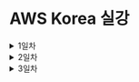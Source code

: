 # AWS Korea 실강

<details><summary>1일차</summary>

<div markdown="1">

## AWS 사용 이점은?

엔터프라이즈급 기업에서 온 프레미스로 서버를 추가 구축하면 수개월이 걸린다.

이 과정을 분 단위로 단축시킬 수 있다.

이후 추가 구축한 리소스가 필요하지 않을 때의 처리도 용이하다.

보안을 외주로 맡길 수 있다.

## AWS Global Infra는 어떻게 이루어져 있나

가용 영역은 데이터 센터의 묶음 최소 3개의 데이터 센터

리전은 가용 영역의 묶음 가용 영역은 a~d 까지 존재할 수 있음

리전 내의 데이터 센터는 내결함성을 갖추고 있으며 서로 거리를 두고 프라이빗 링크로 연결되어 있다.

이유는 고가용성을 달성하기 위해서 자연재해, 정치적 문제 등에 의해 전체 리전이 사용불가 상태가 되는 것을 방지

**_ 상파울루 리전의 경우 자체 발전기 사용해서 데이터센터를 유지한다. 전력 비용 측면에서도 AWS 사용이 이점이 있다. _**

## Local Zone & 엣지 로케이션

리전으로부터 너무 먼 경우 리전과 고속 케이블로 연결된 별도의 센터인 로컬존에 연결할 수 있다.

짧은 지연 시간을 얻지만 모든 서비스를 사용할 수는 없다.

엣지 로케이션 각 주요 도시에서 운영되며 Route 53, CloudFront 같은 서비스를 지원

CDN을 가능케한다.

엣지 로케이션에 캐시 데이터를 저장해서 더 빠르게 접근할 수 있도록 한다.

Local Zone은 EC2, RDS 등 리소스를 더 빠르게 접근하기 위해 사용

엣지 로케이션은 데이터 캐싱, 더 빠른 콘텐츠

Well Architected Framework에서 구축한 아키텍처를 자가점검할 수 있다.

AWS는 REST API를 통해 사용자에게 AWS 콘솔, AWS CLI, AWS SDK를 통한 리소스 생성, 관리를 가능하게 한다.

API 기반의 퍼블릭 클라우드

3개의 가용 영역에 복사되어서 올라간다 s3에 이미지 올리면

`aws s3 mb [버킷명]`

`aws s3 cp [From path] [To Path]`

`aws s3 ls` - 버킷 들의 리스트

`aws s3 ls [버킷명]` - 버킷 내 파일들의 리스트

## 계정 보안

- 인가된 사용자만 접근할 수 있도록 계정을 생성하고 권한을 부여

- API 요청이 들어오면 인증 -> 인가를 거친다. 그 후 리소스에 대한 요청을 처리하고 응답을 보낸다.

- 인증은 ID/PASSWD, 인가는 권한의 확인으로 두 과정 모두 IAM이 수행한다.

- root 계정 미사용은 AWS측 모범 사례가 맞음

- 정책은 권한을 담은 JSON 형식의 스크립트

- 그 정책을 사용자에게 적용

- 혹은 사용자 그룹에 적용한 후 그룹에 사람을 추가해서 적용되도록 하는 것이 조금 더 나은 선택

- 한 사용자가 여러 그룹에 속해서 많은 권한을 가질 수도 있다.

- 역할(Role)은 정책이 부여된 리소스로 사용 가능한 사용자를 기록해두고 Role이 적용된 사용자는 그 Role의 정책을 가진다.

- 그 후 Role과의 연결을 해제하면 본래 부여받은 정책을 다시 적용받는다.

- 역할을 수임한다. assuming a role

- 보안의 주체는 어떤 작업을 수행할 수 있는 모든 대상

- 서비스가 서비스에 명령을 내릴 경우 EC2에서 S3에 AWS CLI로 접근하는 경우 EC2가 S3에 명령을 내리는 것이므로 EC2는 보안의 주체

- 그 외 계정 등

- AWS ACCESS KEY , AWS SECRET ACCESS KEY - ACCESS KEY는 Public 키 처럼 공개되어도 괜찮다. 복호화 키이자 Private Key 역할을 하는 키는 SECRET ACCESS KEY

- KEY는 aws cli 디렉토리 내 credentials_allowed에 평문으로 저장되어 있기 때문에 노트북 분실 시 Deactivate 해야 한다.

- 정책은 커스텀이던 AWS 제공 정책이던 동등하다.

- 개인을 위한 역할을 생성해서 그 역할을 적용시키는 것이 가장 안전한 방법이긴 하다.

- 이유는 그룹도 잘못 지정해서 권한없는 사용자가 Admin 그룹의 권한을 얻게 되는 경우 위험할 수도 있으니까

- IAM 역할 동작 방식은 API 요청을 보내면 AWS STS가 토큰 생성해서 임시 권한 부여

- 정책은 권한의 부여 뿐만 아니라 최대 권한 설정해서 이후 권한 부여에 대한 경계를 설정할 수도 있다.

- 정책은 주로 권한 부여의 목적으로 쓰이고 위 경계 설정은 프로젝트 초기에 할 수도 있다.

- 자격 증명 기반 정책은 사용자, 그룹, 역할에 적용되고 리소스 기반 정책은 리소스에 적용된다.

- 사용자가 리소스 액세스를 시도하면 리소스 기반 정책을 확인한다? 이건 무슨 얘기인지 모르겠는데 \***\*\*\*\*\***\*\*\*\*\***\*\*\*\*\***

- 아래 JSON은 자격 증명 기반 정책

```JSON
{
    "Version": "2012-10-17",
    "Statement": [
        {
            "Effect": "Allow",
            "Action": [
                "ec2:Describe*",
                "ec2:GetConsole*"
            ],
            "Resource": "*"
        }
    ]
}
```

- Version은 정책의 버전

- Effect는 허용의 목적인지 거부의 목적인지?

- Action은 행위에 대한 것을 의미 S3 읽기 권한이란 그런 내용

- Resource는 위 내용들이 적용되는 대상 리소스

- 복수의 정책이 적용되는 경우 거부 Effect가 우선 적용된다.

- 허용의 경우 양 정책의 교집합에 해당하는 리소스 접근이 적용된다.

- 리소스 기반 정책의 경우 리소스를 arn으로 명시한다.

```JSON
{
    "Version": "2012-10-17",
    "Statement": [
        {
            "Sid": "AddPerm02",
            "Effect": "Allow",
            "Principal": "*",
            "Action": [
                "s3:ListBucket",
                "s3:GetObject"
            ],
            "Resource": [
                "arn:aws:s3:::00-22-architecting-on-aws",
                "arn:aws:s3:::00-22-architecting-on-aws/*"
            ]
        },
        {
            "Sid": "RemovePerm",
            "Effect": "Deny",
            "Principal": {
                "AWS": "arn:aws:iam::284141907816:user/deny"
            },
            "Action": "s3:GetObject",
            "Resource": "arn:aws:s3:::00-22-architecting-on-aws/public/*"
        }
    ]
}
```

- 리소스 기반 정책은 principal이라는 요소가 있는지 없는지로 구분하면 된다. (자격증 시험에 나온다면)

- 권한 중 EC2 ReadOnly는 인스턴스를 끄거나 삭제할 수 없고 정보만 읽을 수 있다.

- 다중 계정은

- Cloudtrail은 모든 API 요청에 대한 기록을 남긴다.

- **_ISMS 인증 관련 사항 중 Cloudtrail의 기록을 3년간 투명하게 보관해야 하는 사항이 있다._**

- AWS Organization을 사용해서 계정을 조직 단위(Organization Unit)로 그룹화해서 계층 구조를 생성한다.

- 계정과 계정은 서로 완전히 격리되어 있기 때문에 조직화하지 않으면 업무량이 많아지고 관리가 어렵다.

- 조직화 방법은 계층 구조이므로 상위 계층에서 허용된 사항이 있다면 하위 계층은 반드시 그 이하의 권한을 가지도록 하는 것이다.

- 관리 계정이 총괄하고 OU를 하위에 가진다.

- OU는 하위에 OU 혹은 계정을 가진다.

- 각 계정별로 결제되는 비용도 OU 단위로 결제가 가능하다.

- SCP vs IAM

- SCP는 권한을 제한하는 필터의 역할이다.

- 실질적 허용과 거부는 IAM이 한다.

- 뭔 개소리야 그래서 정확히 어떻게 동작한다는건데---------------- 이거 나중에 다시 보게되면 자세히--------------

- SCP -> IAM 순으로 보안 증명 필요

- https://docs.aws.amazon.com/ko_kr/organizations/latest/userguide/orgs_manage_policies_scps.html

## VPC

- 가상의 격리된 네트워크를 의미

- Regional하다.

### Public Subnet

- IGW를 사설 망을 외부 인터넷과 연결하는 가상의 라우터로 볼 수 있다.

- IGW에 대한 라우팅을 설정하고 인스턴스에 공인 IP를 부여하면 외부와의 통신을 공인 IP를 통해 할 수 있고 내부 망에서의 통신은 사설 IP로 할 수 있다.

### Routing Table

- VPC는 암시적 라우터가 존재해서 라우터를 직접 구축하지 않고 라우팅 테이블에 라우팅을 명시하는 것 만으로도 라우팅이 가능하다.

### Elastic IP Address

- 인스턴스에 붙였다 뗄 수 있는 고정된 공인 IP이다.

- 리전당, 계정당 5개로 제한된다.

- Quotar, Soft Quotar

- Soft Quotar여서 5개 제한을 문의를 통해 풀 수 있다.

- Quota는 상식선에서 Limit을 거는 것

- VPC CIDR 16으로 5개면 65000 \* 5인데 이 제한이 없다면 서버의 수 상식 밖으로 많아진다.

- Hard Quota는 인터뷰 요청이 들어오고 AWS 한국 지사장의 승인이 있어야 한다.

### Elastic Network Interface

- 탄력적 네트워크 인터페이스는 같은 가용 영역 내에서 리소스에 붙였다 떼면서 사용할 수 있는 가상의 네트워크 인터페이스이다.

- 고정된 사설 IP, EIP, MAC 주소를 가지고 있다.

### NAT(Network Address Translation) Gateway

- 사설 IP 대역으로부터 외부 망으로의 Outbound 트래픽이 나갈 수 있도록 해주는 리소스이다.

- EIP를 요구한다.

- NAT Gateway를 통해 프라이빗 서브넷에서 인터넷을 사용할 수 있다.

### Network ACL

- 서브넷의 인바운드, 아웃바운드 트래픽을 제어하는 가상의 방화벽이다.

- 허용 규칙과 거부 규칙을 모두 명시한다.

- 비상태저장 방화벽이다.

- 한 트래픽 마다 들어갈때 나갈때 모두 확인한다.

- 서브넷에 배포된 모든 인스턴스에 적용된다.

### Security Group

- 인스턴스의 인바운드, 아웃바운드 트래픽을 제어하는 가상 방화벽이다.

- 허용 규칙만 명시한다.

- Source IP, Destination IP, 프로토콜, 포트를 명시해서 사용한다.

- 기본값은 모든 인바운드 트래픽을 막고 모든 아웃바운드 트래픽을 허용한다.

- 3-tier 라면

- WS 인바운드 80, 443 모든 IP에 허용

- WAS 인바운드 80 WS에 대해 허용

- DB 인바운드 3306 WAS에 대해 허용

- 이것을 Security Group Chain 이라고 한다.

- 트래픽의 접근 과정을 설명하면 IGW -> RTB -> NACL -> Subnet -> SG -> Instance

- 한 인스턴스에 복수의 SG가 적용될 수 있으며 종합적으로 평가해서 트래픽 허용 여부를 결정한다.

## 컴퓨팅

- EC2(2006) -> ECS(2014) -> Lambda(2014) -> Fargate(2017) -> Inferentia, Trainium, Graviton3(2021, 2022)

- Fargate는 서버리스 컨테이너화, 내 VPC 내에서 관리하는 서버가 없는게 서버리스인데 컨테이너를 내가 관리하지 않고 돌아가게 하는 것

- 그 뒤로는 맞춤 제작 프로세서라는데 뭔지 모름

- EKS도 쿠버네티스 기반 컴퓨팅 서비스

- CSP인 AWS의 컴퓨팅 리소스 생성 방식은 API 요청에 따라 하이퍼바이저에서 컴퓨팅 리소스(VM)를 생성하여 제공하는 것이다.

- 확장은 Scale-Out, 다시 축소는 Scale-In

### EC2

- 태그, 이름 - 사내에서 정해진 태그에 대한 네이밍 규칙을 정해서 생성한다.

- 예시 - 네이밍 룰에 따라 네임을 넣고 프로젝트를 구분해서 넣고 이 리소스가 배포 환경인지 테스트 환경인지 넣고 서비스 용도 프/백 넣고 가용 영역 구분해서 넣고 귀속 부서 구분해서 넣고

- Amazon Machine Image - OS를 포함한 리소스들을 가진 템플릿 이미지이다.

- 사전 구축된 AMI를 사용하거나 Marketplace에서 솔루션이 포함된 이미지를 사용하거나 Image Builder를 통해 커스텀 AMI를 생성한다.

- 하시코프 Packer가 이미지 빌더인듯?

#### 인스턴스 유형 이름 규칙

- c6g.xlarge

- c는 인스턴스 패밀리

- 6은 인스턴스 세대

- g는 추가 속성

- .뒤로는 인스턴스의 크기로 하드웨어 스펙의 규모 micro보다 xlarge가 더 많은 cpu, ram, ssd 가진 인스턴스

- amd는 추가 속성 위치에 a가 붙는다.

- graviton이 g인데 이게 AWS 자체 개발이라고 동일 성능일 경우 비용이 더 싸다고 합니다.

#### EC2 키 페어

- 최근엔 키 페어도 생성하지 않고 Session Manager로 접속하는 추세??

#### 테넌시

- 공유 테넌시가 기본값이며 하나의 하드웨어를 다른 사람들과 공유한다.

- 이럴 경우에 비용 절감을 위해 중지해두고 있으면 다른 사람이 점유해서 실행이 안된다는데?

- 전용 인스턴스는 하드웨어를 격리해서 다른 사람과 공유하지 않고 사용한다.

- 전용 호스트는 하드웨어를 제어한다.

- 랙이 하나 있고 그 랙에 디바이스가 여러개 있는데 그 디바이스 하나의 일부를 할당 받고 그 디바이스 다른 사람과 공유하는게 공유 테넌시

- 그 디바이스 하나 아예 점유하는게 전용 호스트

- 전용 인스턴스는 그 디바이스 아예 점유는 아닌데 그 디바이스에 리소스 생성 다른 사람하고 공유 안하는거

#### 배치 그룹

- 클러스터링을 통해 여러 인스턴스를 서로 인접하게 배치해서 고성능 컴퓨팅(HPC)을 가능하게 한다.

- 중요한 인스턴스라면 분산시켜서 안정성을 높인다.

- 파티션 분리는 가용 영역 내에서 논리적 구분을 하는 것이다.

#### User Data

- EC2가 생성될 때 최초로 실행될 스크립트를 작성할 수 있다.

#### 메타 데이터

- 인스턴스 내에서 `curl http://169.254.169.254/latest/` 명령줄을 통해 생성된 인스턴스의 메타 데이터를 출력할 수 있다.

- 공인 IP 주소 등을 출력할 수 있으며 `curl http://169.254.169.254/latest/meta-data/public-ipv4`

- 이 출력되는 메타 데이터를 자동화에 활용할 수 있다.

#### Elastic Block Storage

- 하나의 EC2는 반드시 최소 하나의 EBS를 가진다.

- EBS의 크기를 늘릴 수는 있지만 줄일 수는 없다.

- 작은 크기로 만들어서 복사하고 기존 것을 지워야 한다.

- EBS 볼륨 유형은 SSD 지원하는 gp2, gp3, io1, io2가 있고 가장 고성능은 io2이다. io2 Block Express가 가장 고성능

- IOPS가 뭔지 모르겠는데 그게 성능 나타낼 수 있는 지표인듯

- HDD 지원하는 st1, sc1

#### 인스턴스 스토어 볼륨

- 인스턴스에 바로 붙이는 데이터 스토어

- 속도가 빠르다.

- 스냅샷을 미지원해서 비영구적이고 휘발성이 있다.

- 캐싱의 용도로 사용할 수 있다.

#### EC2 구매 옵션

- 온디맨드는 초당 과금

- Savings Plans를 통해 1년 또는 3년 약정으로 사용도 가능

- 스팟 인스턴스는 온디맨드 대비 90% 할인 혜택을 받아 다른 사람의 여분 EC2를 사용하는 방법이다.

- 원 사용자가 반환을 요구할 경우 복구하는 자동화를 미리 구축해두어야 한다.

- 당근마켓이 비용 절감하는 방법으로 스팟 인스턴스를 많이 썼다고 한다.

- 쓰다가 뺏길 확률은 5% 정도라고 한다. 자동화 구축할 수 있다면 충분히 가능한 부분이다.

##### Savings Plan

- Compute Savings Plan - 리전 등 선택에 있어서 유연성 확보 + 66% 할인

- EC2 Savings Plan - 72% 할인 유연성 x

- 온디맨드 + Compute Savings plan + EC2 Savings Plan + 스팟 인스턴스를 잘 조합해서 비용 절감을 해야 한다.

### AWS Lambda

- 서버리스 컴퓨팅으로 Memory만 직접 스펙을 결정한다. Memory를 늘리면 CPU는 알아서 늘어난다.

- 서버리스는 실행될 때 마다 그리고 실행된 시간 만큼 비용이 발생하는 것이다.

- 24시간 내내 꽉찬 워크로드는 잘 없다. EC2 같은 리소스 쓸 때 평균 30% 정도 사용되면 잘 쓰는 것이다.

- 코드는 S3에 저장되고 필요한 경우에 호출된다.

- Lambda도 이중화 가능하다.

- API Gateway를 생성해서 생성한 Lambda의 API를 밖으로 내보낼 수 있다.

- 서버리스로 Lambda에 코드만 작성하고 API Gateway를 사용해서 API URL을 만들어내고 그 API URL을 어디서나 접근할 수 있도록 배포할 수 있다.

## 실습

- ![image](./img/Lab2-Overview.png)

- 퍼블릭 서브넷에 퍼블릭 서버 생성, 프라이빗 서브넷에 프라이빗 서버 생성

- 프라이빗 서버 NAT GW에 연결

- SG 포트 포워딩 후 통신 확인

- ![image](./img/스크린샷%202023-12-26%20오후%205.47.27.png)

- ICMP 프로토콜에 대한 허용 후 ping 트래픽 전달

- ![image](./img/스크린샷%202023-12-26%20오후%205.37.08.png)

- ![image](./img/스크린샷%202023-12-26%20오후%205.48.39.png)

- ![image](./img/스크린샷%202023-12-26%20오후%205.49.03.png)

- 인스턴스의 메타데이터 리스트 출력하고 그 중 원하는 데이터 출력하기

## 추가 내용

- byoip는 통신사에서 직접 고정 IP를 사서 사용하는 것

</div>

</details>

<details><summary>2일차</summary>

<div markdown="1">

## 서버리스

- BTS 관련 온라인 서비스는 모두 서버가 터지는데 API GW + Lambda 조합으로 연말 콘서트 티켓팅을 했을 때는 서버가 터지지 않았다고 한다.

- Lambda가 백엔드 서비스에 접근해서 요청을 처리할 수도 있다.

- 챗봇도 Lambda를 활용해서 채팅 질문 -> API GW -> Lambda -> 챗봇 회사의 AI가 요청 처리 처럼 가능하다.

- Lambda 함수 하나의 실행 시간은 15분 미만이다. 요청 1회에 대한 처리에 걸릴 수 있는 최대 시간이라는 말

- 메모리 128MB ~ 10GB

- 배포 패키지 크기 제한이 있는데 이것도 컨테이너를 사용해서 해결할 수 있다.

## 스토리지

- 블록 스토리지, 파일 스토리지, 객체 스토리지로 나뉜다. 이거 앞에 온프레미스 한거에다가 다시 정리하자.

- SSD, HDD 같은 HW에 붙어있는 물리 스토리지는 기본적으로 블록 스토리지이다.

- 블록 스토리지는 블록 단위로 저장하며 파일 크기 만큼 블록 수를 차지한다.

- 수정이 용이하고 속도가 빠르다.

- 파일 스토리지는 파일 시스템을 다른 디스크에 연결(마운트)해서 공유할 수 있도록 하는 것이다.

- 네트워크를 통해 연결되므로 물리적 연결보다 느리지만 확장성이 좋다.

- 객체 스토리지는 스토리지라기보다 솔루션에 가깝다.

- 객체 스토리지는 Get, Put 할때마다 한번씩 요청과 응답이 이루어지는 비연결성 API 기반 솔루션이다.

- 객체의 ID, 메타데이터, 데이터 속성, 데이터를 저장해두고 그 정보에 기반해서 객체에 접근한다.

- EBS가 기본 블록 스토리지이다.

- EFS는 NFS에 기반한 AWS 파일 스토리지 시스템이다. FSx는 SMB 프로토콜에 기반한 Window용 파일 스토리지 였지만 for Window만 윈도우용이고 성능 활용을 위한 다른 기종에서도 사용 가능한 FSx들이 있다.

- 객체 스토리지는 S3.

- S3를 쓰면 S3는 기본적으로 복사해서 여러 곳에 백업을 해두기 때문에 안전하다.

- 파일 형식에 상관없이 모두 저장할 수 있다. 미디어 스토리지로서의 역할 가능하고 빌드할 아티팩트를 저장하는 데에도 사용할 수 있다.

- S3 버킷 이름은 Global Unique 해야 한다.

- 그럼 Unique한 Key가 되고 버킷 내의 파일명도 Unique하다면? Key 기반 탐색이 얼마든지 가능하다. S3 URL을 통해 파일 쉽게 접근 가능

- `버킷명.s3.리전코드.amazonaws.com/파일경로`

- 버킷 내에서도 디렉토리를 생성할 수 있다.

- 객체 스토리지는 속도가 가장 느리지만 1개의 파일 접근과 1000개의 파일 접근이 속도 차이가 없기 때문에 더 효율적일 수 있다.

- 메타데이터를 함께 저장하고 그 메타데이터를 기반으로 검색할 수도 있는데 이러면 실제 데이터 검색보다 더 적은 데이터 양으로 빠르게 검색 가능한 것이다.

- 버킷에 리소스 기반 정책을 적용시켜서 접근을 제어할 수 있다.

- 실제 미디어 스토리지로서의 역할은 VOD 파일을 S3에 넣어서 저장하고 VOD 서비스를 엣지 로케이션을 통해 제공한다. KBS 자카르타 아시안게임

- ![image](./img/storage.png)

### 객체 보호

- 객체 데이터의 접근을 제어하고 데이터를 암호화한다.

- 그리고 삭제를 할 수 없게 하는 규정을 생성해 준수하도록 한다.

- S3는 기본적으로 프라이빗 버킷이며 소유자만 접근 가능하다.

- 액세스 정책을 통해 제어된 엑세스를 가능케한다.

- 버킷 정책은 리소스 기반 정책으로 대상이 될 S3를 명시하고 Principal에 접근 가능한 사용자 명시? 인듯 그리고 Action에 읽기 가능인지 버킷 리스트 확인 가능인지 그런 내용. 나중에 다시~

- Principal을 \*로 해서 모든 정보가 유출되는 경우가 있을 수 있기 때문에 S3 퍼블릭 액세스 차단 기능이 있다.

- S3는 크기 제한이 없다. S3 내에서 디렉토리를 구분해서 액세스 포인트 정책을 적용해 하나의 S3를 부서마다 분리되도록 할 수 있다.

- S3는 파일 암호화에 S3 관리형 키, KMS 키, 고객 제공 키를 사용한다. 각 키 모두 SHA256을 사용한다.

- 관리형 키는 SSE-S3로 별도 비용없음 S3에서 생성되기 때문

- KMS는 키를 S3를 사용하는 회사가 소유해야 한다는 것에서 생겨났다. 직접 생성한 키이기 때문에 비용 발생한다.

- 내가 가진 키 관리 시스템에서 API 요청을 보낼때 헤더에 담아서 보낸다. 잘 사용되지 않는다. 보통 관리형 키, KMS를 사용

### 스토리지 클래스

- S3는 클래스가 나뉘어져 있으며 가성비에 맞게 사용할 수 있다.

- 높은 비용 + 액세스 빈도가 높은 클래스와 낮은 비용, 액세스 빈도가 낮은 클래스로 나뉜다. 스탠다드와 글래셔

- 스탠다드는 자주 접근하는 데이터, 캐시 데이터, 디버그 데이터 등에 사용할 수 있고 글래셔는 아카이브된 데이터?? 생활기록부처럼 오래 보관해야 하지만 접근하지 않는 그런 데이터

- 왼쪽은 데이터 저장 비용은 높지만 액세스에는 낮은 비용 오른쪽은 그 반대

- 아무튼 자주 쓰는거 잘 안쓰는거에 따라서 나누고 왼쪽에서부터 오른쪽으로 갈수록 덜 쓰는 데이터 저장에 쓰이는 S3 버킷 클래스

- 클래스의 변경은 회사에서 API 요청으로 사용중인 버킷의 클래스를 바꿀 수 있었다.

- 지금은 하나의 방법으로 S3 Intelligent-Tiering이 머신러닝 기법으로 액세스 패턴을 파악해서 자동 전환을 하도록 하다.

- S3 라이프 사이클 정책을 지정해서 3개월 뒤에 어떤 클래스로 6개월 뒤에 어떤 클래스로 3년이 지나면 삭제해라 같은 정책을 적용 가능

### S3 버전 관리

- S3 버전 관리는 이전 버전의 버킷도 비용을 받는다.

- 이전 버전으로 롤백도 가능하고 이후 안쓰는 버킷 자동 삭제되도록 할 수도 있다.

### 객체 복제

- 데이터의 백업을 위해 다른 리전에 S3 버킷을 복제해서 데이터 내구도를 향상시킨다.

### S3 Transfer Acceleration

- 먼 리전에 있는 버킷과 파일을 주고 받을 경우 속도가 느리기 때문에 가장 가까운 엣지 로케이션 까지만 인터넷으로 통신하고 그 다음부터는 AWS 내의 망을 통해 통신해서 더 빨리 할 수 있도록 한다.

### S3 이벤트 알림

- 특정 파일이 버킷에 업로드될때 설정해둔 이벤트에 해당하는 파일일 경우 Lambda를 통해 썸네일 버킷에 옮겨담는다.

### S3 비용 관련 요소

- 스토리지 유형 위에 말한 클래스들에 따라 비용 나뉘고 요청, 검색마다 비용 발생하고 버킷 복제랑 버전 관리도 다 비용 발생

- 버킷이 있는 리전 밖으로 나가는 데이터 전송 시에만 비용 발생

## 공유 파일 시스템

- 공유 파일 시스템 서비스로는 AWS EFS, FSx가 있다. EFS가 가장 많이 쓰인다.

- IOPS가 10000~20000정도면 스토리지의 성능은 최상이다.

- 하나의 공유 파일 스토리지는 1000개의 인스턴스에 마운트될 수 있다. 이거 soft quotar

### EFS

- NAS를 구축할때 스펙을 지정해야 하지만 EFS는 완전관리형으로 생성하고 NFSv4 프로토콜을 사용해서 마운트하면 된다.

- 하나의 EFS를 여러 인스턴스가 접근하고 사용할 수 있다.

- 저장에 대한 비용과 요청 처리에 대한 비용이 있다.

- EFS도 S3처럼 클래스가 있고 클래스를 나누는 기준은 거의 동일하다.

- 자주 접근하는 데이터를 가지고 있다면 EFS 스탠다드 잘 쓰지 않으면 EFS 아카이브

### FSx

- 원래 윈도우를 위한 파일 시스템 스토리지지만 지금은 FSx for Windows File Server가 윈도우용

- FSx for Luster 완전관리형으로 고성능 수백만 IOPS까지 가능 대다수 리눅스 AMI와 호환됨

## 데이터 마이그레이션

- AWS Storage Gateway는 온 프레미스 데이터 스토리지에 Gateway를 생성해서 기존 온 프레미스에서 구축한 데이터 스토리지를 각각 대응되는 파일 게이트웨이를 통해 그대로 마이그레이션 할 수 있다.

## AWS Datasync

- 온 프레미스에 DataSync 에이전트를 설치하면 AWS에서 스토리지에 동기화한다.

# 데이터베이스

- AWS DB 종류는 DynamoDB와 Aurora Serverless와 같은 완전 관리형과 RDS같은 관리형 데이터베이스로 나뉜다.

- AWS elastiCache는 Redis를 캐싱 용도로 사용할 수 있는 데이터베이스 서비스

- 관계형 vs 비관계형을 AWS 서비스 관점에서는 관계형 데이터베이스는 엄격한 관리가 필요할 때 그대로이고 비관계형 데이터베이스가 수평적 확장으로 성능을 더 낼 수 있다.

## RDS

- DB를 포함한 인스턴스이고 모니터링을 기본으로 제공한다.

- 데이터의 저장 및 전송 모두 암호화를 제공한다.

- StandBy DB도 제공된다. Multi AZ DB 인스턴스가 제공된다는 것

- 스펙 확장과 마이그레이션도 제공된다.

- 다중 AZ 옵션을 켰을 때 두 가용 영역을 지정하고 DB인스턴스를 각각 생성한다.

- DB에 쓰기 요청을 할 경우 Primary DB의 데이터를 StandBy에 동기화까지 되고 나서 쓰기 요청 처리가 끝난다.

- Primary가 다운되면 StandBy가 Primary가 되고 새로운 대기 인스턴스를 이전 Primary의 AZ에 생성하고 그 인스턴스가 StandBy가 되며 거기에 동기화도 이루어진다.

- 읽기 전용 복제본을 RDS는 5개 오로라는 15개를 만들 수 있다.

- 읽기 전용 복제본은 읽기 : 쓰기 = 8 : 2 이기 때문에 읽기 성능을 개선하기 위해 사용한다.

- R/W 엔드포인트와 R 엔드포인트 두개를 가지고 덜 중요한 정보의 읽기 처리는 복제본으로 보낸다.

- 복제본은 리전에 한정되지 않는다. 다른 리전에 읽기 전용 복제본을 생성할 수도 있다.

- KMS 키를 사용해서 RDS에 저장되는 데이터를 암호화할 수 있다.

## Aurora

- MySQL, PostgreSQL 호환 관계형 데이터베이스

- 오로라 클러스터는 6개의 복제본을 3개의 AZ에 저장한다.

- 복제본은 각 AZ에 5개 까지 총 15개 까지 가능하다.

### Aurora Serverless

- DB의 사용량 차이가 큰 경우 그러니까 가장 사용량이 많을 때와 적을 때의 차이가 크고 그 빈도가 큰 경우 이 서비스를 사용하는 것이 낫다.

## Dynamo DB

- 사용자는 테이블만 만들어서 사용하면 되는 완전관리형 데이터베이스이다.

- 규모에 맞게 성능이 쉽게 튜닝되고 엔터프라이즈급에도 사용할 수 있다.

- 유연한 스키마를 제공한다. 각 레코드가 PK만 지키면 어떤 컬럼을 생략하던 추가하던 상관없다.

- 이유는 사실 JSON으로 관리되기 때문이다.

- 3개의 AZ에 복사해서 저장한다.

- 게임사의 사용자 프로필같은 데이터를 DynamoDB에 사용할 수 있고 이커머스사의 상품데이터도 DynamoDB에 사용할 수 있다. 성능이 좋은 서비스이다.

- 과금은 온디맨드, 프로비저닝 방식이 있다.

- 온디맨드는 요청당 요금을 부과한다. 사용량에 따라 알아서 증설되고 줄어든다.

- 프로비저닝은 수요를 예측해서 사용한다. 온디맨드 vs 프로비저닝은 7배 정도 가격 차이가 있다고 한다.

- Dynamo DB는 프로비저닝해서 써야하나보다.

## ElastiCache

- 캐싱 목적의 인메모리 DB를 제공하는 서비스이다. 멀티 AZ가 가능하다.

- 완전관리형이고 인메모리 데이터베이스지만 다운되면 그 백업 데이터베이스가 백업한다.

- 몇몇 게임사는 퍼포먼스를 위해 아예 DB를 사용하지 않고 인메모리 DB만을 사용하고 주기적으로 백업을 하는 경우도 있다. 이렇게 하면 ns단위의 결과를 낼 수 있다.

- 확장도 가능하다.

- 국내에서는 ElastiCache for Redis를 주로 사용한다.

- 이유는 고급 데이터 형식을 지원하기 때문이다. 고급 데이터 형식 사용의 예를 들면 게임사에서 사용자 프로필에 상위 몇 퍼센트인가를 실시간으로 나타내는 경우 레디스에서 이 기능을 사용한 것

### 캐싱 아키텍처

- 캐싱 클러스터를 구축하면 App에서 캐시 클러스터에 먼저 접근해서 Cache Hit, Cache Miss인지에 따라 DB에 접근할 지 말지를 결정한다.

- 그냥 당연한 캐싱 방식이고

---

오늘 내용 대체로 좋았는데 기존 DB나 데이터 스토어나 그런게 어떻게 AWS 서비스랑 대응되는가 같은 내용들 너무 좋았는데 너무 하나의 AWS 서비스가 어떻게 동작하는가 어떤 서비스를 제공하는가 까지 간게 너무 많았다. 아득해진다..

---

## 데이터베이스 마이그레이션

- 기존 전통적 마이그레이션 방식에선 엑셀로 직접 다 눈으로 보고 손으로 해야 한다. 그런데 내일되면 또 컬럼 바뀌고 데이터는 계속 생긴다.

- AWS에서는 마이그레이션할 때 스키마를 옮기는 부분은 자동으로 가능한 부분을 측정해서 알려주고 진행해주며 무료로 가능하다.

- 스키마 마이그레이션 이후 데이터 마이그레이션은 DMS로 복제를 하면서 변경사항도 계속 반영??????

- LG U+가 온프레미스 데이터베이스를 AWS로 마이그레이션할때 DMS를 썼다고 한다. 이건 DB서버 하나당 EC2사용량 만큼의 비용은 발생한다고 한다.

# AWS 서비스를 통한 CI/CD

- CodeCommit이 레포지토리 CodeBuild로 그 코드 빌드 둘다 완전관리형 CodeBuild가 돌아간 만큼만 비용 발생

- 빌드된 아티팩트 S3에 넣던 컨테이너에 넣던 할 수 있다.

- CodeDeploy로 배포를 진행한다.

- CodeDeploy로 무중단 배포를 가능케한다. 배포 유형 옵션도 제공한다. 블루-그린, 카나리 등

- CodePipeline이 소스 -> 빌드 -> 테스트 -> 스테이징 -> 테스트 -> 프로덕션의 각 단계별로 필요한 서비스를 모두 적용시켜준다???

- 블루그린이 v2를 생성해서 문제 없으면 v1과 교체하고 v1을 삭제하는 방식이던가??

# 실습 DB 생성하고 다른 리전에 읽기 전용 복제본 생성 + ALB 생성

- ![image](./img/Lab3-overview.png)

- CLB vs ALB는 ALB는 Lambda를 포함해 모든 어플리케이션에 대한 로드밸런싱이고 CLB는 클래식 EC2기반 환경에서의 로드밸런싱

- 대상 그룹에 서버 인스턴스를 추가하고 그 다음 로드밸런서를 생성

- ![image](./img/ALB.png)

- ALB는 모든 IP로부터 HTTP -> APP은 ALB의 SG로부터 HTTP -> DB는 APP의 SG로부터 3306

- ![image](./img/connectrds.png)

- Endpoint를 통해 DB 연결 후 확인 (제공된 웹서버에 미리 배포된 Endpoint로 DB 연결하는 App을 통해서)

# 모니터링과 스케일링

## AWS CloudWatch

- 리소스의 사용량을 모니터링하고 로그도 수집해서 로그도 모니터링한다.

- NMS에서 디바이스별 지표처럼 인스턴스의 ID로 검색해서 인스턴스별 지표 그래프를 모니터링할 수 있다.

- 임계점 설정 후 알림을 임계점을 몇번 넘었을 때 받을지 등도 설정 가능

## CloudWatch Logs

- 가장 첫번째로 트래픽을 받는 로드밸런서의 로그를 가지면 모든 로그를 파악할 수 있다??

- Agent를 사용하면 온프레미스에서도 CloudWatch를 사용해서 로그를 모니터링할 수 있다.

## CloudTrail

- API 요청에 대한 내용과 그 요청 처리 후 응답에 대한 기록

- StateCode를 통해 응답이 잘 처리되지 않았을 경우 어떤 문제로 되지 않았는지 확인이 가능하다.

## VPC Flow Log

- VPC 내에서 트래픽의 흐름에 따른 로그

## Event Bridge

- AWS에서의 지표를 통해 Datadog 같은 다른 솔루션에서 지표에 기반한 작업을 수행하게 할 수도 있다.

# 로드밸런싱

- 리스너 하나와 타겟 그룹 하나가 연결되어 있으며 하나의 타겟 그룹엔 복수의 대상(인스턴스 혹은 다른 서비스)가 있을 수 있다.

## ALB

- 도메인에 기반한 유연한 로드 밸런싱이 가능하다. L7 로드밸런서이다.

- 고정 IP가 기본적으로 제공되지 않고 DNS가 제공된다.

## NLB

- L4 로드밸런서로 대용량 트래픽을 받을 수 있다.

- IP 기반 로드밸런싱이 필요한 경우 ALB 앞에 NLB를 붙이는 경우도 있다.

- 데브시스터즈의 인프라는 트래픽 대처를 위해서 NLB를 사용하고 ALB가 제공하는 유연한 로드밸런싱은 팀이 직접 담당해서 구축하는 방향으로 되어있다고 한다.

- 고정 IP가 제공된다.

## GLB

- L3 로드밸런서로 보안 목적으로 쓰인다는 것만 알아두자. 트래픽의 들어가고 나감이 투명하게 나타난다???

# 오토 스케일링

- 트래픽이 몰리는 상황에 대비해 서버를 자동으로 증설하는 것

- 수요 예측대로 리소스를 준비할때 생기는 비용 문제를 방지하기 위함? 트래픽을 감당하기 위함? 둘 다 위해서

- Auto Scaling 자체가 하나의 서비스이며 시작 파라미터로 인스턴스 하나를 생성할때 처럼 원하는 스펙과 AMI를 설정한다. (Pre-Making)

- 워크로드를 사람이 예측해서 오토 스케일링 시점을 예약한다. (예약 스케일링)

- CloudWatch가 보여주는 수치(다른 지표도 있는듯)에 기반해서 오토 스케일링을 결정한다.(동적 스케일링)

- 예측 스케일링은 어떤 경우고 어떻게 이루어지는지 다시 ----------------------------------

# 실습

```bash
#!/bin/bash
yum -y update

# Install and enable AWS Systems Manager Agent
cd /tmp
systemctl enable amazon-ssm-agent
systemctl start amazon-ssm-agent

# Install Apache Web Server and PHP
yum install -y httpd mysql
amazon-linux-extras install -y php7.2

# Download Inventory App Lab files
wget https://ap-northeast-2-tcprod.s3.ap-northeast-2.amazonaws.com/courses/ILT-TF-200-ARCHIT/v7.5.7.prod-05282af8/lab-4-HA/scripts/inventory-app.zip
unzip inventory-app.zip -d /var/www/html/

# Download and install the AWS SDK for PHP
wget https://github.com/aws/aws-sdk-php/releases/download/3.62.3/aws.zip
unzip -q aws.zip -d /var/www/html

# Load Amazon Aurora DB connection details from AWS CloudFormation
un="dbadmin"
pw="lab-password"
ep="inventory-cluster.cluster-coio6lz1nluf.ap-northeast-2.rds.amazonaws.com"
db="inventory"
#mysql -u $un -p$pw -h $ep $db < /var/www/html/sql/inventory.sql

# Populate PHP app settings with DB info
sed -i "s/DBENDPOINT/$ep/g" /var/www/html/get-parameters.php
sed -i "s/DBNAME/$db/g" /var/www/html/get-parameters.php
sed -i "s/DBUSERNAME/$un/g" /var/www/html/get-parameters.php
sed -i "s/DBPASSWORD/$pw/g" /var/www/html/get-parameters.php

# Turn on web server
systemctl start httpd.service
systemctl enable httpd.service
```

- 오토 스케일링을 준비하기 전 현 인프라의 서버, DB, 로드밸런서의 타겟 등을 확인한다.

- create dynamic scaling policy로 어떤 기준으로 자동 증설을 하게 할 것인지

- 설정한 후 stress 명령어로 증설 확인

</div>

</details>

<details><summary>3일차</summary>

<div markdown="1">

# 자동화

- AWS에서는 IaC 툴로 CloudFormation을 제공한다.

## IaC

- API 기반 퍼블릭 클라우드이기 때문에 코드로 인프라를 다룰 수 있다.

- 템플릿을 만들어 두고 그 템플릿에 맞게 리소스를 STACK이라는 단위로 한번에 생성해서 배포한다.

- Parameter 항목에서 정보 입력하고

- Resources 항목에서 생성할 리소스 작성하고 파라미터를 참조하도록 작성

## CDK

- CloudFormation보다 쉽게 프로그래밍 언어를 사용해서 인프라를 다루는 방식

## AWS Elastic Beanstalk

- Pass 서비스로 어플리케이션만 올리면 서비스가 배포가 가능

## AWS System Manager

- 규정을 준수했는지를 하나하나 모든 계정의 콘솔에 들어가서 확인할 수 없다.

- 규정 준수, 어플리케이션 배포가 잘 되어있는지 구성 관리, 시스템 모니터링 등이 가능하다.

- AWS SysOps 과정에서 많이 다룬다고 한다.

## CodeWhisper

- 코파일럿같은 코드 자동완성 AI인데 고객의 데이터로 학습하지 않고 AWS에서만 학습하기 때문에 안전하다고 한다.

# 컨테이너

## MSA

- MSA의 탄생 배경인지 아니면 설명을 위한건지 모르겠지만 일단 쓴다.

- 강한 결합과 느슨한 결합의 차이가 일단 기반에 있는 것 같다. 모든 인스턴스가 서로 연결을 직접 하는 경우 서버 하나 없어지던 생기던 크게 영향받는데 이걸 가운데 LB 두고 유연하게 처리하는 내용

- 그리고 모놀리식과 MSA의 차이 모놀리식이야 뭐 모든 API와 서비스들이 하나로 묶여서 하나의 규칙을 준수하는 것

- MSA는 하나의 큰 서비스를 API를 기준으로 여러 단위로 나눠서 서로 격리되어 있지만 모여서 하나의 서비스인 것 각자 자기 팀의 언어 사용 가능하고 각자의 규칙을 준수 가능

---

- 컨테이너가 이식성을 가지는 이유 런타임, 코드 등 실행 환경까지 가지고 있기 때문

## 컨테이너의 실행

- 이미지의 등록은 AWS ECR에 한다.

- 오케스트레이션 도구로는 EKS, ECS가 있다.

- EKS가 Control Plane으로서의 역할을 하며 EC2를 생성하고 그 안에 컨테이너를 실행하도록 한다.

- 직접 서버를 관리하지 않고 컨테이너를 실행시키고 싶다는 요구가 있었고 서버리스 컨테이너 서비스 Fargate가 생겼고 로그나 다른 정보는 고객에게 보내고 관리는 AWS에서 한다.

- 보통 웹서비스에서 컨테이너 30개 정도 사용하기 때문에 ECS를 사용해도 되지만 트렌드가 K8S기 때문에 EKS 사용이 많다.

- MLB.com이 ECS만을 사용해서 컨테이너를 운영했다고 한다.

- ECS는 비용이 없다는디? EC2값만 내는가봄

## K8S

- Control Plane/Data Plane으로 영역이 나뉜다.

- etcd가 내가 운영하는 쿠버네티스 전 영역에 대한 데이터베이스이다.

- 직접 쿠버네티스를 서버에 설치하는 과정에서 트러블 슈팅이 필요한 경우가 생기기도 하고 번거롭기 때문에 쿠버네티스 클러스터가 프로비저닝 되는 EKS가 많이 사용된다.

- 비쌈

## Fargate

- EC2 내에서 비는 공간이 많다면 Fargate가 낫지 않냐 근데 1.25배 정도 더 비싸다.

- 상황에 맞게 선택 근데 그냥 EC2 쓰지 않을까?

---

# ECS, EKS Workshop

- 샘플 어플리케이션을 EKS, ECS 등을 사용해서 배포하는 실습해볼 수 있다.

- EKS는 국문 자료가 제공된다.

- **_꿀맛 ㅋㅋ_**

---

# 하이브리드 네트워킹

- DynamoDB를 사용한다면 그건 리전에 있고 내 VPC 내에 있지는 않다.

- 원래는 NAT 생성하고 IGW 지나서 접근해야 하는데

- VPC 엔드포인트를 사용하면 프라이빗 서브넷의 프라이빗 서버가 DynamoDB로 바로 접근할 수 있다.

- 엔드포인트는 알아서 크기가 조정이 된다. 많이 접근하면 알아서 확장된다고 한다.

- 게이트웨이 엔드포인트, 인터페이스 엔드포인트가 있다.

- 게이트웨이 엔드포인트는 S3, DynamoDB만 지원한다.

- 최근엔 S3도 인터페이스 엔드포인트를 사용이 가능하다.

- 엔드포인트는 네트워크 인터페이스가 하나 생기는 것

- 서브넷에 붙여서 생성하면 되고 사용하는 데에는 그냥 DynamoDB 호출하거나 S3 호출하면 접근이 가능하다고 한다.

# VPC 피어링

- 복수의 서로 다른 VPC를 연결하는 것

- VPC간 통신을 하려면 IGW를 통해 돌아서 통신을 해야 하지만 Private하게 연결하는 것이 VPC 피어링

- 리전이 달라도 계정이 달라도 연결이 가능하다.

- **_대신 두 VPC의 IP 대역은 겹쳐서는 안된다._**

- 피어링 한 후 서로가 서로를 라우팅하면 마무리 된다? 라우팅 테이블에 명시가 자동으로 된다?

- 다중 VPC 피어링이라면 A - B - C 면 A - C 도 연결해줘야 서로 다 통신이 된다. (풀 메쉬 형태)

- 적은 수의 VPC를 서로 연결할 때 VPC 피어링을 맺는다.

# Site to Site VPN

- VPC 피어링보다 사설망 간 프라이빗 통신을 하는 정석적인 방법은 VPN 연결이다.

- 온프레미스 <-> 퍼블릭에서 VPN으로 연결해서 하이브리드 클라우드 구축

- 고객 온프레미스에 물리적 장비에 대한 정보를 입력하면 그에 맞는 게이트웨이가 생성되고 연결이 된다.

- VPN의 최대 Throughput은 1.25Gbps이다.

# Direct Connect

- 광케이블로 물리적 연결을 하는 서비스이다.

- AWS 데이터 센터 위치는 공개되지 않았는데 Direct Connect 로케이션이라는 중립지대 같은 곳에 고객 케이지에 고객 라우터를 설치하고 AWS 케이지에 AWS 라우터가 있다.

- 그 고객 라우터랑 고객의 온프레미스 데이터 센터랑 유선 연결을 한다.

- 가산 KINX, 평촌 LG U+, ICN10의 데이터 센터가 이 다이렉트 커넥트 로케이션이다. 100Gbps 까지 지원한다.

- AWS Direct Connect 서비스로 문의하면 저기 데이터 센터에서 처리를 해준다.

- 처리해주고 소프트웨어적 매뉴얼이 주어지고 그대로 하면 연결이 된다.

- 그럼 이중화는 어떻게? 하나는 Direct Connect, 하나는 VPN으로 백업 연결

- 중요한 비즈니스의 경우 이중화도 Direct Connect, 백업 VPN도 또 연결한다고 한다.

- VPN은 네트워크간 통신 가능한 연결 직후부터 Direct Connect는 유선 포트 꽂은 그 순간부터 비용 발생

# Transit Gateway

- 위 처럼 연결하면 발생하는 문제인 너무 많아지는 라우팅 테이블을 어떻게 관리할 것인가에 대한 해답

- 허브를 사용하는 것 처럼 Transit Gateway가 허브 역할을 하며 트래픽을 다 받아서 퍼블릭 클라우드 내 리소스로 전달

- 모든 VPC를 연결할 수도 있고 필요한 만큼만 연결해서 사용할 수도 있다.

# 서버리스

- 서버리스 컴퓨팅 뿐만 아니라 완전관리형 모든 서버리스 서비스들을 통칭한다.

## API Gateway

- 어플리케이션을 위한 진입점을 URL로 제공한다.

- 초당 수천건의 API 요청을 처리할 수 있다.

## SQS (Simple Queue Service)

- 프로세스간 메시지 서비스라는데 IPC를 가능하게 하는건가?

- 아마 Lambda는 하나의 요청 처리를 위한 하나의 프로세스인데 그 Lambda가 여러개고 서로 통신이 필요하다면 이걸 사용??

- 일단 생산자-소비자 관계의 IPC개념은 맞다

- 근데 앞에 생산자 역할의 App 서버들이 있고 그걸 처리하는 소비자 App들이 있는데 그 사이에 메세지를 보내는 부분의 대기열을 제공한다는 의미인듯 하다.

- 전해지지 못한 메세지는 DLQ에 저장되고 처리되지 못한 부분만 확인하면 되게 해주는 서비스라고 한다.

- FIFO, Standard 방식으로 나뉜다.

- Standard 방식은 어떻게 처리한다는 말인지 몰겠음

- 생성된 메세지 큐의 크기는 자동으로 조정된다.

- 큐의 가중치를 구분해서 더 느린 요청엔 낮은 성능으로 처리할 수 있다.

- SQS 서버가 메모리 버퍼 역할을 하고 메세지를 가지고 소비자에게 전달하는 방식?

- 짧은 폴링은 분산된 SQS 서버들을 오고 가는 인터벌이 짧은 것 긴 폴링은 그 반대

## SNS

- 게임사에서 전체 공지를 푸시 알림으로 정해진 시간에 보낼때도 사용할 수 있다는듯?

- 정확한 용도는 메세지를 다수에게 보내는 용도

- Slack, SMS, Mail 등 여러 매체에 메세지를 보낼 수 있다.

- 문자 메세지 API를 이용해서 Lambda에 보내는 코드를 작성하고 SNS에 연결해서 트리거가 발동하면 보내지도록 할 수도 있다.

## SNS vs SQS

- 수동적, 능동적

- 지속성 있음, 지속성 없음

# Kinesis

- 분석을 위한 데이터 스트림을 수집하고 저장

- Kinesis Data Streams -> Kinesis Data Firehose 까지 가면 시간이 늦으니까 Kinesis Data Analytics를 사용한다.

- ㅋㅋ 그냥 이건 넘기겠음 ㅋㅋ

# Step Functions

- 어플리케이션을 워크플로로 기능을 단계별로 나누는 서비스이다.

- 기능을 단계별로 나눠서 실행하고 테스트할 수 있다.

- 단계별로 추적이 가능하게 해준다.

- 워크플로 예시는 데이터베이스가 트랜잭션에 성공했을때 아닐때를 나눠서 다른 작업을 하도록 할 수 있다? 이렇게 해서 결과에 따라 어느 부분에서 문제가 있어서 이런 결과가 나왔는지 추적이 가능하다???

# 실습 서버리스 아키텍처

# 엣지 서비스

- Route 53 DNS, CloudFront CDN 등의 서비스로 고객이 필요로 하는 모든 위치에서 클라우드를 제공한다는 의의

- DDOS 방어 Shield 보안 솔루션도 제공

- 엣지 로케이션에서 실행하는 서비스의 방화벽?? AWS WAF

## Route 53

- 가지고 있는 도메인을 등록해서 사용하고 다양한 기능 제공

- 구매한 도메인을 Route 53에 등록하고 주는 4개의 네임서버를 도메인 판매 사이트에다가 등록해서 네임서버 변경

- 근데 라우팅 방식이 많은데 아마 다양한 리전에 서비스가 위치해있고 더 나은 처리 방법에 대한 방법론들인듯하다

### 단순 라우팅

- 그냥 요청 시 마다 여기 리전 보내고 다음 리전 보내고

### 장애 조치 라우팅

- 연결된 로드밸런서의 상태를 확인해보면서 멀쩡한 곳으로 보냄

### 지리적 위치 라우팅

- 유럽 사용자는 유럽리전으로 라우팅, 미국 사용자는 미국리전으로 라우팅

### 가중치 기반 라우팅

- 트래픽의 비율을 기준으로 가중치를 측정한다.

## Contents Delivery Network

- CloudFront

- S3 버킷에서 바로 전달되도록 할 수도 있고 로드밸런서를 엣지 로케이션에다 두고서 사용할 수도 있고 여러가지 방법

- 이제 더는 못하겠어 ㅜ.ㅜ

# DDOS

- AWS는 DDOS알아서 버틴다는데? 어케한거

- DDOS는 7, 6, 4, 3계층을 대상으로 공격이 있다.

- 뭐 설명할라고 꺼낸 부분인지 모르겠음

# Shield

- AWS Shield는 L7에는 HTTP Flood, DNS Query Flood에 대한 방어 제공

- L6에는 SSL 부정 사용 방어

- L4에는 SYN FLOOD

- L3에는 UDP 리플렉션? 이건 뭔지 모름

# WAF Web Application Firewall

- CloudFront, ALB 등 서비스에다가 붙여서 방화벽 역할을 하게 한다.

---

- 위 내용 부족하게 정리했는데 이거 자료에 복원력 참조 아키텍처로 활용 예시 설명 가능할듯

- 서비스 앞단에 CloudFront도 Route53도 WAF도 다 붙여놓고 WAF에서 CloudFront로 오는 요청 한번 검수? 그러고 통과한거를 VPC 안 로드밸런서로 보내는듯 하다.

# AWS Outposts

- 온프레미스 데이터센터에 AWS에서 온 장비 들여서 쓰는 거 ㅋㅋ
</div>

---

# 재해 복구

- 재해 복구는 지금 문제가 생긴 데이터 센터의 데이터를 백업하는 의미인듯하다.

-

</details>

